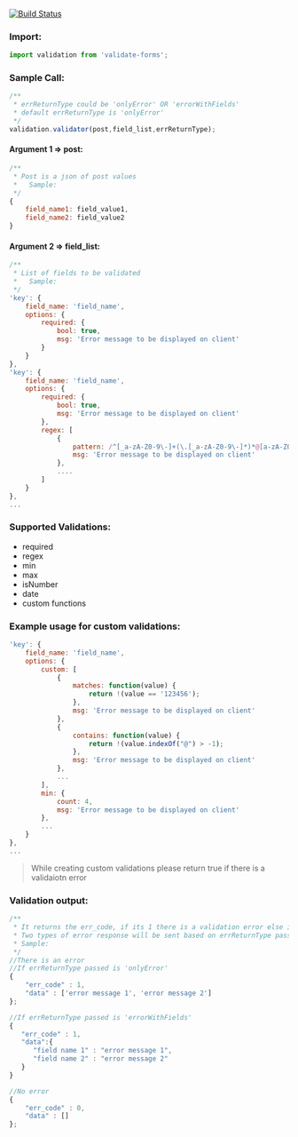 [![Build Status][travis-image]][travis-url]

### Import:
```javascript
import validation from 'validate-forms';
```

### Sample Call:
```javascript
/**
 * errReturnType could be 'onlyError' OR 'errorWithFields'
 * default errReturnType is 'onlyError'
 */
validation.validator(post,field_list,errReturnType);
```
#### Argument 1 => post: 
```javascript
/**
 * Post is a json of post values
 *   Sample:
 */
{
    field_name1: field_value1,
    field_name2: field_value2
}
```
#### Argument 2 => field_list:
```javascript
/**
 * List of fields to be validated
 *   Sample:
 */
'key': {
    field_name: 'field_name',
    options: {
        required: {
            bool: true,
            msg: 'Error message to be displayed on client'
        }
    }
},
'key': {
    field_name: 'field_name',
    options: {
        required: {
            bool: true,
            msg: 'Error message to be displayed on client'
        },
        regex: [
            {
                pattern: /^[_a-zA-Z0-9\-]+(\.[_a-zA-Z0-9\-]*)*@[a-zA-Z0-9\-]+([\.][a-zA-Z0-9\-]+)+$/,
                msg: 'Error message to be displayed on client'
            },
            ....
        ]
    }
},
...
```

### Supported Validations:
- required
- regex
- min
- max
- isNumber
- date
- custom functions

### Example usage for custom validations:
```javascript
'key': {
    field_name: 'field_name',
    options: {
        custom: [
            {
                matches: function(value) {
                    return !(value == '123456');
                },
                msg: 'Error message to be displayed on client'
            },
            {
                contains: function(value) {
                    return !(value.indexOf("@") > -1);
                },
                msg: 'Error message to be displayed on client'
            },
            ...
        ],
        min: {
            count: 4,
            msg: 'Error message to be displayed on client'
        },
        ...                           
    }            
},
...
```
> While creating custom validations please return true if there is a validaiotn error

### Validation output:
```javascript
/**
 * It returns the err_code, if its 1 there is a validation error else it returns 0
 * Two types of error response will be sent based on errReturnType passed
 * Sample:
 */
//There is an error
//If errReturnType passed is 'onlyError'
{
    "err_code" : 1,
    "data" : ['error message 1', 'error message 2']
};

//If errReturnType passed is 'errorWithFields'
{  
   "err_code" : 1,
   "data":{  
      "field name 1" : "error message 1",
      "field name 2" : "error message 2"
   }
}

//No error
{
    "err_code" : 0,
    "data" : []
};
```

[travis-url]: https://travis-ci.org/BhargavThakrar/validate-forms
[travis-image]: https://travis-ci.org/BhargavThakrar/validate-forms.svg?branch=master
